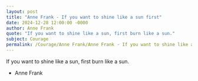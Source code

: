 ```yaml
---
layout: post
title: "Anne Frank - If you want to shine like a sun first"
date: 2024-12-28 12:00:00 -0000
author: Anne Frank
quote: "If you want to shine like a sun, first burn like a sun."
subject: Courage
permalink: /Courage/Anne Frank/Anne Frank - If you want to shine like a sun first
---
```


If you want to shine like a sun, first burn like a sun.

- Anne Frank
